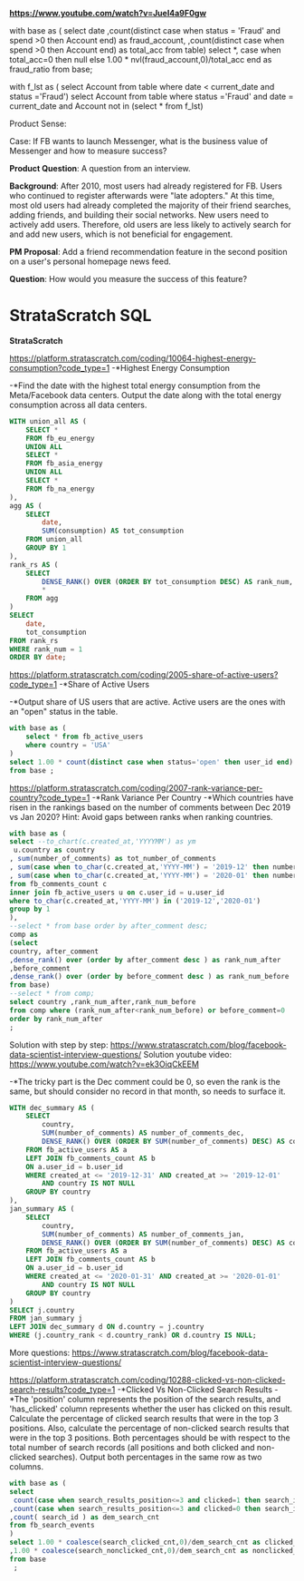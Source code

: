 **https://www.youtube.com/watch?v=Juel4a9F0gw**

with base as (
select date
,count(distinct case when status = 'Fraud' and spend >0 then Account end) as fraud_account,
,count(distinct case when spend >0 then Account end) as total_acc
from table)
select *, case when total_acc=0 then null else  1.00 * nvl(fraud_account,0)/total_acc end as fraud_ratio 
from base;


with f_lst as (
select Account from table where date < current_date and status ='Fraud')
select Account
from table 
where status ='Fraud' and date = current_date
and Account not in (select * from f_lst)



Product Sense:

Case: If FB wants to launch Messenger, what is the business value of Messenger and how to measure success?


**Product Question**: A question from an interview.

**Background**: After 2010, most users had already registered for FB. Users who continued to register afterwards were "late adopters." At this time, most old users had already completed the majority of their friend searches, adding friends, and building their social networks. New users need to actively add users. Therefore, old users are less likely to actively search for and add new users, which is not beneficial for engagement.

**PM Proposal**: Add a friend recommendation feature in the second position on a user's personal homepage news feed.

**Question**: How would you measure the success of this feature?







# StrataScratch SQL

**StrataScratch**  

https://platform.stratascratch.com/coding/10064-highest-energy-consumption?code_type=1 
-*Highest Energy Consumption

-*Find the date with the highest total energy consumption from the Meta/Facebook data centers. Output the date along with the total energy consumption across all data centers.

```sql
WITH union_all AS (
    SELECT * 
    FROM fb_eu_energy 
    UNION ALL 
    SELECT * 
    FROM fb_asia_energy 
    UNION ALL 
    SELECT * 
    FROM fb_na_energy
),
agg AS (
    SELECT 
        date, 
        SUM(consumption) AS tot_consumption 
    FROM union_all 
    GROUP BY 1
),
rank_rs AS (
    SELECT 
        DENSE_RANK() OVER (ORDER BY tot_consumption DESC) AS rank_num,
        * 
    FROM agg
)
SELECT 
    date,
    tot_consumption 
FROM rank_rs 
WHERE rank_num = 1 
ORDER BY date;
```

https://platform.stratascratch.com/coding/2005-share-of-active-users?code_type=1 
-*Share of Active Users

-*Output share of US users that are active. Active users are the ones with an "open" status in the table.

```sql
with base as ( 
    select * from fb_active_users 
    where country = 'USA'
) 
select 1.00 * count(distinct case when status='open' then user_id end) / count(distinct user_id ) as ratio 
from base ;
```


https://platform.stratascratch.com/coding/2007-rank-variance-per-country?code_type=1
-*Rank Variance Per Country
-*Which countries have risen in the rankings based on the number of comments between Dec 2019 vs Jan 2020? Hint: Avoid gaps between ranks when ranking countries.

```sql
with base as (
select --to_chart(c.created_at,'YYYYMM') as ym
 u.country as country
, sum(number_of_comments) as tot_number_of_comments
, sum(case when to_char(c.created_at,'YYYY-MM') = '2019-12' then number_of_comments else 0 end) as before_comment
, sum(case when to_char(c.created_at,'YYYY-MM') = '2020-01' then number_of_comments else 0 end) as after_comment
from fb_comments_count c 
inner join fb_active_users u on c.user_id = u.user_id
where to_char(c.created_at,'YYYY-MM') in ('2019-12','2020-01')
group by 1
),
--select * from base order by after_comment desc;
comp as
(select 
country, after_comment
,dense_rank() over (order by after_comment desc ) as rank_num_after
,before_comment
,dense_rank() over (order by before_comment desc ) as rank_num_before
from base)
--select * from comp;
select country ,rank_num_after,rank_num_before
from comp where (rank_num_after<rank_num_before) or before_comment=0
order by rank_num_after
;
```
Solution with step by step: https://www.stratascratch.com/blog/facebook-data-scientist-interview-questions/
Solution youtube video: https://www.youtube.com/watch?v=ek3OiqCkEEM

-*The tricky part is the Dec comment could be 0, so even the rank is the same, but should consider no record in that month, so needs to surface it.

```sql
WITH dec_summary AS (
    SELECT
        country,
        SUM(number_of_comments) AS number_of_comments_dec,
        DENSE_RANK() OVER (ORDER BY SUM(number_of_comments) DESC) AS country_rank
    FROM fb_active_users AS a
    LEFT JOIN fb_comments_count AS b
    ON a.user_id = b.user_id
    WHERE created_at <= '2019-12-31' AND created_at >= '2019-12-01'
        AND country IS NOT NULL
    GROUP BY country
),
jan_summary AS (
    SELECT
        country,
        SUM(number_of_comments) AS number_of_comments_jan,
        DENSE_RANK() OVER (ORDER BY SUM(number_of_comments) DESC) AS country_rank
    FROM fb_active_users AS a
    LEFT JOIN fb_comments_count AS b
    ON a.user_id = b.user_id
    WHERE created_at <= '2020-01-31' AND created_at >= '2020-01-01'
        AND country IS NOT NULL
    GROUP BY country
)
SELECT j.country
FROM jan_summary j
LEFT JOIN dec_summary d ON d.country = j.country
WHERE (j.country_rank < d.country_rank) OR d.country IS NULL;
```


More questions: https://www.stratascratch.com/blog/facebook-data-scientist-interview-questions/

https://platform.stratascratch.com/coding/10288-clicked-vs-non-clicked-search-results?code_type=1
-*Clicked Vs Non-Clicked Search Results
-*The 'position' column represents the position of the search results, and 'has_clicked' column represents whether the user has clicked on this result. Calculate the percentage of clicked search results that were in the top 3 positions. Also, calculate the percentage of non-clicked search results that were in the top 3 positions. Both percentages should be with respect to the total number of search records (all positions and both clicked and non-clicked searches). Output both percentages in the same row as two columns.

```sql
with base as (
select 
 count(case when search_results_position<=3 and clicked=1 then search_id end) as search_clicked_cnt
,count(case when search_results_position<=3 and clicked=0 then search_id  end) as search_nonclicked_cnt
,count( search_id ) as dem_search_cnt
from fb_search_events
)
select 1.00 * coalesce(search_clicked_cnt,0)/dem_search_cnt as clicked_perc
,1.00 * coalesce(search_nonclicked_cnt,0)/dem_search_cnt as nonclicked_perc
from base
 ;
 ```
